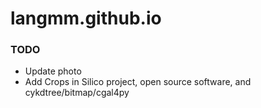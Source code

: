 # langmm.github.io

### TODO

* Update photo
* Add Crops in Silico project, open source software, and cykdtree/bitmap/cgal4py